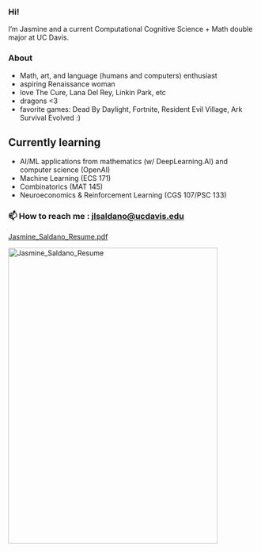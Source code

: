 ### Hi! 
I’m Jasmine and a current Computational Cognitive Science + Math double major at UC Davis. 

### About
- Math, art, and language (humans and computers) enthusiast
- aspiring Renaissance woman
- love The Cure, Lana Del Rey, Linkin Park, etc
- dragons <3
- favorite games: Dead By Daylight, Fortnite, Resident Evil Village, Ark Survival Evolved :)

## Currently learning
- AI/ML applications from mathematics (w/ DeepLearning.AI) and computer science (OpenAI)
- Machine Learning (ECS 171)
- Combinatorics (MAT 145)
- Neuroeconomics & Reinforcement Learning (CGS 107/PSC 133)

### 📫 How to reach me : jlsaldano@ucdavis.edu

[Jasmine_Saldano_Resume.pdf](https://github.com/user-attachments/files/22960480/Jasmine_Saldano_Resume.pdf)


<img width="423" height="597" alt="Jasmine_Saldano_Resume" src="https://github.com/user-attachments/assets/55564053-a4fd-4fe2-b5b4-59b50dc0f724" />
